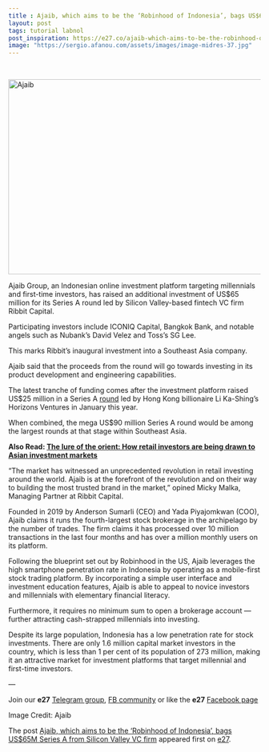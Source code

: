 ```yaml
---
title : Ajaib, which aims to be the ‘Robinhood of Indonesia’, bags US$65M Series A from Silicon Valley VC firm
layout: post
tags: tutorial labnol
post_inspiration: https://e27.co/ajaib-which-aims-to-be-the-robinhood-of-indonesia-bags-us65m-series-a-from-ribbit-capital-20210329/
image: "https://sergio.afanou.com/assets/images/image-midres-37.jpg"
---
```


<p>&nbsp;</p>
<img loading="lazy" class="aligncenter size-full wp-image-412258" src="https://e27.co/wp-content/uploads/2021/03/Ajaib.Series.A_PR_06012021_2.1.1024x683.jpg" alt="Ajaib" width="690" height="390" />
<p>Ajaib Group, an Indonesian online investment platform targeting millennials and first-time investors, has raised an additional investment of US$65 million for its Series A round led by Silicon Valley-based fintech VC firm Ribbit Capital.</p>
<p>Participating investors include ICONIQ Capital, Bangkok Bank, and notable angels such as Nubank&#8217;s David Velez and Toss&#8217;s SG Lee.</p>
<p>This marks Ribbit&#8217;s inaugural investment into a Southeast Asia company.</p>
<p>Ajaib said that the proceeds from the round will go towards investing in its product development and engineering capabilities.</p>
<p>The latest tranche of funding comes after the investment platform raised US$25 million in a Series A <a rel="follow" href="https://e27.co/ajaib-raises-us25m-to-expand-its-mobile-first-investment-platform-for-millennials-in-indonesia-20210111/">round</a> led by Hong Kong billionaire Li Ka-Shing&#8217;s Horizons Ventures in January this year.</p>
<p>When combined, the mega US$90 million Series A round would be among the largest rounds at that stage within Southeast Asia.</p>
<p><strong>Also Read: <a rel="follow" href="https://e27.co/the-lure-of-the-orient-how-retail-investors-are-being-drawn-to-asian-investment-markets-20210324/">The lure of the orient: How retail investors are being drawn to Asian investment markets</a></strong></p>
<p>&#8220;The market has witnessed an unprecedented revolution in retail investing around the world. Ajaib is at the forefront of the revolution and on their way to building the most trusted brand in the market,&#8221; opined Micky Malka, Managing Partner at Ribbit Capital.</p>
<p>Founded in 2019 by Anderson Sumarli (CEO) and Yada Piyajomkwan (COO), Ajaib claims it runs the fourth-largest stock brokerage in the archipelago by the number of trades. The firm claims it has processed over 10 million transactions in the last four months and has over a million monthly users on its platform.</p>
<p>Following the blueprint set out by Robinhood in the US, Ajaib leverages the high smartphone penetration rate in Indonesia by operating as a mobile-first stock trading platform. By incorporating a simple user interface and investment education features, Ajaib is able to appeal to novice investors and millennials with elementary financial literacy.</p>
<p>Furthermore, it requires no minimum sum to open a brokerage account — further attracting cash-strapped millennials into investing.</p>
<p>Despite its large population, Indonesia has a low penetration rate for stock investments. There are only 1.6 million capital market investors in the country, which is less than 1 per cent of its population of 273 million, making it an attractive market for investment platforms that target millennial and first-time investors.</p>
<p>—</p>
<p data-pm-slice="1 1 []">Join our <strong>e27</strong> <a class="ProsemirrorEditor-link" rel="follow" href="https://t.me/joinchat/HmTbfBcGCZeykhM8NOlQ-g" rel="follow" >Telegram group</a>, <a class="ProsemirrorEditor-link" rel="follow" href="https://www.facebook.com/groups/e27co/permalink/886904662065955/" rel="follow" >FB community</a> or like the <strong>e27</strong> <a class="ProsemirrorEditor-link" rel="follow" href="https://www.facebook.com/e27/?ref=your_pages" rel="follow" >Facebook page</a></p>
<p data-pm-slice="1 1 []">Image Credit: Ajaib</p>
<p>The post <a rel="nofollow" href="https://e27.co/ajaib-which-aims-to-be-the-robinhood-of-indonesia-bags-us65m-series-a-from-ribbit-capital-20210329/">Ajaib, which aims to be the &#8216;Robinhood of Indonesia&#8217;, bags US$65M Series A from Silicon Valley VC firm</a> appeared first on <a rel="nofollow" href="https://e27.co">e27</a>.</p>
